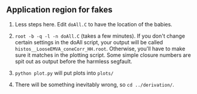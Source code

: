 ## Application region for fakes

1. Less steps here. Edit `doAll.C` to have the location of the babies.

2. `root -b -q -l -n doAll.C` (takes a few minutes). If you don't change certain settings in the doAll script,
your output will be called `histos__LooseEMVA_coneCorr_HH.root`. Otherwise, you'll have to make sure it matches in
the plotting script. Some simple closure numbers are spit out as output before the harmless segfault.

3. `python plot.py` will put plots into `plots/`

4. There will be something inevitably wrong, so `cd ../derivation/`.
